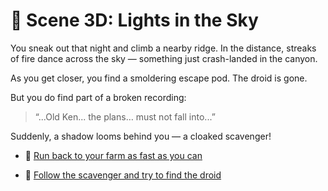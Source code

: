 
# 🌠 Scene 3D: Lights in the Sky

You sneak out that night and climb a nearby ridge. In the distance, streaks of fire dance across the sky — something just crash-landed in the canyon.

As you get closer, you find a smoldering escape pod. The droid is gone.

But you do find part of a broken recording:

> “...Old Ken... the plans… must not fall into...”

Suddenly, a shadow looms behind you — a cloaked scavenger!

- 🏃 [Run back to your farm as fast as you can](../space-battles/4B.md)

- 🧭 [Follow the scavenger and try to find the droid](../space-battles/4E.md)

